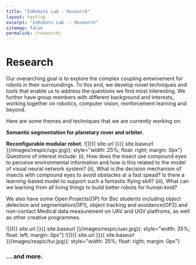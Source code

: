 ```yaml
---
title: "InRobots Lab - Research"
layout: textlay
excerpt: "InRobots Lab -- Research"
sitemap: false
permalink: /research/
---
```


# Research

Our overarching goal is to explore the complex coupling entwinement for robots in their surroundings. To this end, we develop novel techniques and tools that enable us to address the questions we find most interesting. We further have group members with different background and interests, working together on robotics, computer vision, reinforcement learning and beyond.

Here are some themes and techniques that we are currently working on:

**Semantic segmentation for planetary rover and orbiter.**


**Reconfigurable modular robot.** ![]({{ site.url }}{{ site.baseurl }}/images/respic/ugv.jpg){: style="width: 25%; float: right; margin: 0px"}
Questions of interest include: (i), How does the insect use compound eyes to perceive environmental information and how is this related to the model of visual neural network system? (ii), What is the decision mechanism of insects with compound eyes to avoid obstacles at a fast  spead? Is there a learning-based model to support such a fantastic flying skill? (iii), What can we learning from all living things to build better robots for human kind?

We also have some Open Projects(OP) for Bsc students including object detection and segmentation(OP1), object tracking and avoidance(OP2) and non-contact Medical data measurement on UAV and UGV platfroms, as well as other creative programmes.

![]({{ site.url }}{{ site.baseurl }}/images/respic/uav.jpg){: style="width: 35%; float: left; margin: 0px"}
![]({{ site.url }}{{ site.baseurl }}/images/respic/tur.jpg){: style="width: 35%; float: right; margin: 0px"}
### ... and more.
